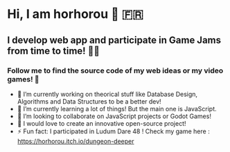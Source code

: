 # Hi, I am horhorou 👋 🇫🇷
## I develop web app and participate in Game Jams from time to time! 👨‍💻
### Follow me to find the source code of my web ideas or my video games! 👥


- 🔭 I’m currently working on theorical stuff like Database Design, Algorithms and Data Structures to be a better dev!
- 🌱 I’m currently learning a lot of things! But the main one is JavaScript.
- 👯 I’m looking to collaborate on JavaScript projects or Godot Games!
- 💭 I would love to create an innovative open-source project!
- ⚡ Fun fact: I participated in Ludum Dare 48 ! Check my game here : https://horhorou.itch.io/dungeon-deeper
